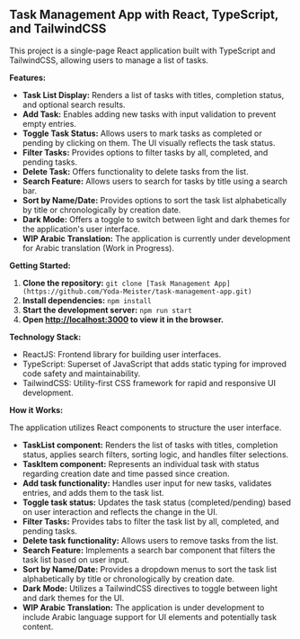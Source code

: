 ## Task Management App with React, TypeScript, and TailwindCSS

This project is a single-page React application built with TypeScript and TailwindCSS, allowing users to manage a list of tasks.

**Features:**

- **Task List Display:** Renders a list of tasks with titles, completion status, and optional search results.
- **Add Task:** Enables adding new tasks with input validation to prevent empty entries.
- **Toggle Task Status:** Allows users to mark tasks as completed or pending by clicking on them. The UI visually reflects the task status.
- **Filter Tasks:** Provides options to filter tasks by all, completed, and pending tasks.
- **Delete Task:** Offers functionality to delete tasks from the list.
- **Search Feature:** Allows users to search for tasks by title using a search bar.
- **Sort by Name/Date:** Provides options to sort the task list alphabetically by title or chronologically by creation date.
- **Dark Mode:** Offers a toggle to switch between light and dark themes for the application's user interface.
- **WIP Arabic Translation:** The application is currently under development for Arabic translation (Work in Progress).

**Getting Started:**

1. **Clone the repository:** `git clone [Task Management App](https://github.com/Yoda-Meister/task-management-app.git)`
2. **Install dependencies:** `npm install`
3. **Start the development server:** `npm run start`
4. **Open [http://localhost:3000](http://localhost:3000) to view it in the browser.**

**Technology Stack:**

- ReactJS: Frontend library for building user interfaces.
- TypeScript: Superset of JavaScript that adds static typing for improved code safety and maintainability.
- TailwindCSS: Utility-first CSS framework for rapid and responsive UI development.

**How it Works:**

The application utilizes React components to structure the user interface.

- **TaskList component:** Renders the list of tasks with titles, completion status, applies search filters, sorting logic, and handles filter selections.
- **TaskItem component:** Represents an individual task with status regarding creation date and time passed since creation.
- **Add task functionality:** Handles user input for new tasks, validates entries, and adds them to the task list.
- **Toggle task status:** Updates the task status (completed/pending) based on user interaction and reflects the change in the UI.
- **Filter Tasks:** Provides tabs to filter the task list by all, completed, and pending tasks.
- **Delete task functionality:** Allows users to remove tasks from the list.
- **Search Feature:** Implements a search bar component that filters the task list based on user input.
- **Sort by Name/Date:** Provides a dropdown menus to sort the task list alphabetically by title or chronologically by creation date.
- **Dark Mode:** Utilizes a TailwindCSS directives to toggle between light and dark themes for the UI.
- **WIP Arabic Translation:** The application is under development to include Arabic language support for UI elements and potentially task content.

